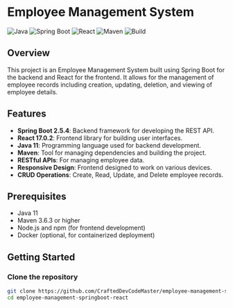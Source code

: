 # Employee Management System

![Java](https://img.shields.io/badge/Java-11-blue)
![Spring Boot](https://img.shields.io/badge/Spring%20Boot-2.5.4-brightgreen)
![React](https://img.shields.io/badge/React-17.0.2-blue)
![Maven](https://img.shields.io/badge/Maven-3.6.3-blue)
![Build](https://img.shields.io/badge/Build-Passing-brightgreen)

## Overview

This project is an Employee Management System built using Spring Boot for the backend and React for the frontend. It allows for the management of employee records including creation, updating, deletion, and viewing of employee details.

## Features

- **Spring Boot 2.5.4**: Backend framework for developing the REST API.
- **React 17.0.2**: Frontend library for building user interfaces.
- **Java 11**: Programming language used for backend development.
- **Maven**: Tool for managing dependencies and building the project.
- **RESTful APIs**: For managing employee data.
- **Responsive Design**: Frontend designed to work on various devices.
- **CRUD Operations**: Create, Read, Update, and Delete employee records.

## Prerequisites

- Java 11
- Maven 3.6.3 or higher
- Node.js and npm (for frontend development)
- Docker (optional, for containerized deployment)

## Getting Started

### Clone the repository

```bash
git clone https://github.com/CraftedDevCodeMaster/employee-management-springboot-react.git
cd employee-management-springboot-react
